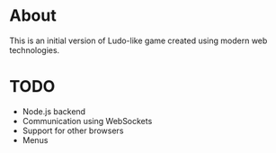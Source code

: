 About
=====

This is an initial version of Ludo-like game created using modern web technologies.

TODO
====

* Node.js backend
* Communication using WebSockets
* Support for other browsers
* Menus